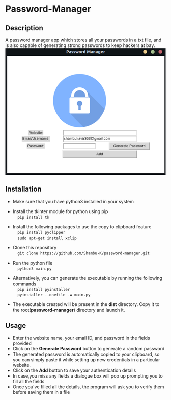 # Password-Manager

## Description
A password manager app which stores all your passwords in a txt file, and is also capable of generating strong passwords to keep hackers at bay.
<br />
![img](ss.png "Program Still")

## Installation
* Make sure that you have python3 installed in your system

* Install the tkinter module for python using pip <br />
      ```  pip install tk```  
* Install the following packages to use the copy to clipboard feature <br />
      ```  pip install pyclipper```             <br />
      ```  sudo apt-get install xclip```

* Clone this repository <br />
   ```  git clone https://github.com/Shambu-K/password-manager.git```
   
* Run the python file <br />
   ```  python3 main.py```
* Alternatively, you can generate the executable by running the following commands <br />
      ```  pip install pyinstaller``` <br />
      ```  pyinstaller --onefile -w main.py``` 
* The executable created will be present in the **dist** directory. Copy it to the root(**password-manager**) directory and launch it.

## Usage

* Enter the website name, your email ID, and password in the fields provided
* Click on the **Generate Password** button to generate a random password
* The generated password is automatically copied to your clipboard, so you can simply paste it while setting up new credentials in a particular website.
* Click on the **Add** button to save your authentication details
* In case,you miss any fields a dialogue box will pop up prompting you to fill all the fields
* Once you've filled all the details, the program will ask you to verify them before saving them in a file
